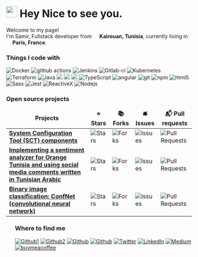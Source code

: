 <h1><img src="https://emojis.slackmojis.com/emojis/images/1531849430/4246/blob-sunglasses.gif?1531849430" width="30"/>
Hey Nice to see you.</h1>

<p>Welcome to my page! </br> I'm Samir, Fullstack developer from <img src="https://cdn-icons-png.flaticon.com/512/197/197624.png" width="13"/> <b>Kairouan, Tunisia</b>, currently living in <img src="https://cdn-icons-png.flaticon.com/512/197/197560.png" width="13"/> <b>Paris, France</b>. </p>
<h3>Things I code with</h3>
<p>
  <img alt="Docker" src="https://img.shields.io/badge/-Docker-46a2f1?style=flat-square&logo=docker&logoColor=white" />
  <img alt="github actions" src="https://img.shields.io/badge/-Github_Actions-2088FF?style=flat-square&logo=github-actions&logoColor=white" />
  <img alt="Jenkins" src="https://img.shields.io/badge/-Jenskins-48728B?style=flat-square&logo=Jenkins&logoColor=white" />
  <img alt="Gitlab-ci" src="https://img.shields.io/badge/-GitLab_CI-FC6D27?style=flat-square&logo=gitlab&logoColor=white" />
  <img alt="Kubernetes" src="https://img.shields.io/badge/-Kubernetes-46a2f1?style=flat-square&logo=kubernetes&logoColor=white" />
  <img alt="Terraform" src="https://img.shields.io/badge/-Terraform-E0B0FF?style=flat-square&logo=terraform&logoColor=purple" />
  <img alt="Java" src="https://img.shields.io/badge/-Java-007396?style=flat-square&logo=Java&logoColor=white" />
  <img src="https://img.shields.io/badge/Spring-6DB33F?style=flat-square&logo=Spring&logoColor=white"/></a>
  <img src="https://img.shields.io/badge/SpringBoot-6DB33F?style=flat-square&logo=SpringBoot&logoColor=white"/></a>  
  <img src="https://img.shields.io/badge/Javascript-ffb13b?style=flat-square&logo=javascript&logoColor=white"/></a>
  <img alt="TypeScript" src="https://img.shields.io/badge/-TypeScript-007ACC?style=flat-square&logo=typescript&logoColor=white" />
  <img alt="angular" src="https://img.shields.io/badge/-Angular-DD0031?style=flat-square&logo=angular&logoColor=white" />
  <img alt="git" src="https://img.shields.io/badge/-Git-F05032?style=flat-square&logo=git&logoColor=white" />
  <img alt="npm" src="https://img.shields.io/badge/-NPM-CB3837?style=flat-square&logo=npm&logoColor=white" />
  <img alt="html5" src="https://img.shields.io/badge/-HTML5-e34c26?style=flat-square&logo=html5&logoColor=white" />
  <img alt="Sass" src="https://img.shields.io/badge/-Sass-CC6699?style=flat-square&logo=sass&logoColor=white" />
  <img alt="Jest" src="https://img.shields.io/badge/-Jest-CB3837?style=flat-square&logo=jest&logoColor=white" />
  <img alt="ReactiveX" src="https://img.shields.io/badge/-RxJs-B7178C?style=flat-square&logo=reactivex&logoColor=white" />
  <img alt="Nodejs" src="https://img.shields.io/badge/-Nodejs-43853d?style=flat-square&logo=Node.js&logoColor=white" />
</p>
<h3>Open source projects</h3>
<table>
  <thead align="center">
    <tr>
      <td><b>Projects</b></td>
      <td><b>⭐ Stars</b></td>
      <td><b>📚 Forks</b></td>
      <td><b>🛎 Issues</b></td>
      <td><b>📬 Pull requests</b></td>
    </tr>
  </thead>
  <tbody>
    <tr>
      <td><a href="https://github.com/com-pas/compas-sct"><b>System Configuration Tool (SCT) components</b></a></td>
      <td><img alt="Stars" src="https://img.shields.io/github/stars/com-pas/compas-sct?style=flat-square&labelColor=343b41"/></td>
      <td><img alt="Forks" src="https://img.shields.io/github/forks/com-pas/compas-sct?style=flat-square&labelColor=343b41"/></td>
      <td><img alt="Issues" src="https://img.shields.io/github/issues/com-pas/compas-sct?style=flat-square&labelColor=343b41"/></td>
      <td><img alt="Pull Requests" src="https://img.shields.io/github/issues-pr/com-pas/compas-sct?style=flat-square&labelColor=343b41"/></td>
    </tr>
    <tr>
      <td><a href="https://github.com/romdhanisam/sentiment-analyzer"><b>Implementing a sentiment analyzer for Orange Tunisia and using social media comments written in Tunisian Arabic</b></a></td>
      <td><img alt="Stars" src="https://img.shields.io/github/stars/romdhanisam/sentiment-analyzer?style=flat-square&labelColor=343b41"/></td>
      <td><img alt="Forks" src="https://img.shields.io/github/forks/romdhanisam/sentiment-analyzer?style=flat-square&labelColor=343b41"/></td>
      <td><img alt="Issues" src="https://img.shields.io/github/issues/romdhanisam/sentiment-analyzer?style=flat-square&labelColor=343b41"/></td>
      <td><img alt="Pull Requests" src="https://img.shields.io/github/issues-pr/romdhanisam/sentiment-analyzer?style=flat-square&labelColor=343b41"/></td>
    </tr>
    <tr>
      <td><a href="https://github.com/romdhanisam/projetDeepLearning"><b>Binary image classification: ConfNet (convolutional neural network)</b></a></td>
      <td><img alt="Stars" src="https://img.shields.io/github/stars/romdhanisam/projetDeepLearning?style=flat-square&labelColor=343b41"/></td>
      <td><img alt="Forks" src="https://img.shields.io/github/forks/romdhanisam/projetDeepLearning?style=flat-square&labelColor=343b41"/></td>
      <td><img alt="Issues" src="https://img.shields.io/github/issues/romdhanisam/projetDeepLearning?style=flat-square&labelColor=343b41"/></td>
      <td><img alt="Pull Requests" src="https://img.shields.io/github/issues-pr/romdhanisam/projetDeepLearning?style=flat-square&labelColor=343b41"/></td>
    </tr>
  </tbody>
</table>
<ul>
<h3>Where to find me</h3>
<p>
<a href="https://github.com/romdhanisam" target="_blank"><img alt="Github1" src="https://img.shields.io/badge/GitHub @ me-%2312100E.svg?&style=for-the-badge&logo=Github&logoColor=white" /></a>
<a href="https://github.com/samirromdhani" target="_blank"><img alt="Github2" src="https://img.shields.io/badge/GitHub @ RTE-%2312100E.svg?&style=for-the-badge&logo=Github&logoColor=white" /></a>
<a href="https://hub.docker.com/u/romdhanisamir" target="_blank"><img alt="Github" src="https://img.shields.io/badge/Docker-%230db7ed.svg?&style=for-the-badge&logo=Docker&logoColor=white" /></a>
<a href="https://leetcode.com/samirromdhani" target="_blank"><img alt="Github" src="https://img.shields.io/badge/LeetCode-%23F5F6F7.svg?&style=for-the-badge&logo=LeetCode&logoColor=yellow" /></a>
<a href="https://twitter.com/cell4rom" target="_blank"><img alt="Twitter" src="https://img.shields.io/badge/twitter-%231DA1F2.svg?&style=for-the-badge&logo=twitter&logoColor=white" /></a>
<a href="https://www.linkedin.com/in/samirromdhani/" target="_blank"><img alt="LinkedIn" src="https://img.shields.io/badge/linkedin-%230077B5.svg?&style=for-the-badge&logo=linkedin&logoColor=white" /></a>
<a href="https://medium.com/@romdhanisam" target="_blank"><img alt="Medium" src="https://img.shields.io/badge/medium-%2312100E.svg?&style=for-the-badge&logo=medium&logoColor=white" /></a>
<a href="https://www.buymeacoffee.com/samirromdhani" target="_blank"><img alt="buymeacoffee" src="https://img.shields.io/badge/buymeacoffee-%23F5F6F7.svg?&style=for-the-badge&logo=buymeacoffee&logoColor=yellow" /></a>
</p>

